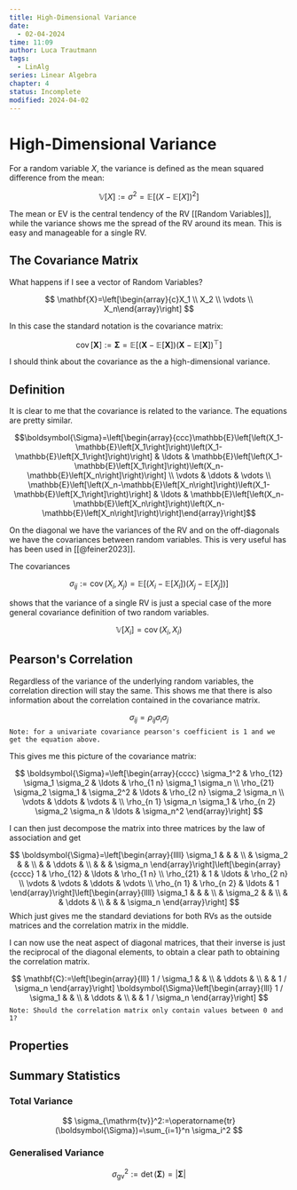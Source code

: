 ```yaml
---
title: High-Dimensional Variance
date:
  - 02-04-2024
time: 11:09
author: Luca Trautmann
tags:
  - LinAlg
series: Linear Algebra
chapter: 4
status: Incomplete
modified: 2024-04-02
---
```

# High-Dimensional Variance

For a random variable $X$, the variance is defined as the mean squared difference from the mean:

$$\mathbb{V}[X]:=\sigma^2=\mathbb{E}\left[(X-\mathbb{E}[X])^2\right]$$

The mean or EV is the central tendency of the RV [[Random Variables]], while the variance shows me the spread of the RV around its mean. This is easy and manageable for a single RV.

## The Covariance Matrix
What happens if I see a vector of Random Variables? 

$$
\mathbf{X}=\left[\begin{array}{c}X_1 \\ X_2 \\ \vdots \\ X_n\end{array}\right]
$$

In this case the standard notation is the covariance matrix: 

$$
\operatorname{cov}[\mathbf{X}]:=\boldsymbol{\Sigma}=\mathbb{E}\left[(\mathbf{X}-\mathbb{E}[\mathbf{X}])(\mathbf{X}-\mathbb{E}[\mathbf{X}])^{\top}\right]
$$

I should think about the covariance as the a high-dimensional variance. 

## Definition
It is clear to me that the covariance is related to the variance. The equations are pretty similar. 

$$\boldsymbol{\Sigma}=\left[\begin{array}{ccc}\mathbb{E}\left[\left(X_1-\mathbb{E}\left[X_1\right]\right)\left(X_1-\mathbb{E}\left[X_1\right]\right)\right] & \ldots & \mathbb{E}\left[\left(X_1-\mathbb{E}\left[X_1\right]\right)\left(X_n-\mathbb{E}\left[X_n\right]\right)\right] \\ \vdots & \ddots & \vdots \\ \mathbb{E}\left[\left(X_n-\mathbb{E}\left[X_n\right]\right)\left(X_1-\mathbb{E}\left[X_1\right]\right)\right] & \ldots & \mathbb{E}\left[\left(X_n-\mathbb{E}\left[X_n\right]\right)\left(X_n-\mathbb{E}\left[X_n\right]\right)\right]\end{array}\right]$$

On the diagonal we have the variances of the RV and on the off-diagonals we have the covariances between random variables. This is very useful has has been used in [[@feiner2023]].

The covariances

$$
\sigma_{i j}:=\operatorname{cov}\left(X_i, X_j\right)=\mathbb{E}\left[\left(X_i-\mathbb{E}\left[X_i\right]\right)\left(X_j-\mathbb{E}\left[X_j\right]\right)\right]
$$

shows that the variance of a single RV is just a special case of the more general covariance definition of two random variables.

$$
\mathbb{V}\left[X_i\right]=\operatorname{cov}\left(X_i, X_i\right)
$$
## Pearson's Correlation
Regardless of the variance of the underlying random variables, the correlation direction will stay the same. This shows me that there is also information about the correlation contained in the covariance matrix. 

$$
\sigma_{i j}=\rho_{i j} \sigma_i \sigma_j
$$
`Note: for a univariate covariance pearson's coefficient is 1 and we get the equation above.`

This gives me this picture of the covariance matrix:

$$
\boldsymbol{\Sigma}=\left[\begin{array}{cccc}
\sigma_1^2 & \rho_{12} \sigma_1 \sigma_2 & \ldots & \rho_{1 n} \sigma_1 \sigma_n \\
\rho_{21} \sigma_2 \sigma_1 & \sigma_2^2 & \ldots & \rho_{2 n} \sigma_2 \sigma_n \\
\vdots & \ddots & \vdots & \\
\rho_{n 1} \sigma_n \sigma_1 & \rho_{n 2} \sigma_2 \sigma_n & \ldots & \sigma_n^2
\end{array}\right]
$$

I can then just decompose the matrix into three matrices by the law of association and get

$$
\boldsymbol{\Sigma}=\left[\begin{array}{llll}
\sigma_1 & & & \\
& \sigma_2 & & \\
& & \ddots & \\
& & & \sigma_n
\end{array}\right]\left[\begin{array}{cccc}
1 & \rho_{12} & \ldots & \rho_{1 n} \\
\rho_{21} & 1 & \ldots & \rho_{2 n} \\
\vdots & \vdots & \ddots & \vdots \\
\rho_{n 1} & \rho_{n 2} & \ldots & 1
\end{array}\right]\left[\begin{array}{llll}
\sigma_1 & & & \\
& \sigma_2 & & \\
& & \ddots & \\
& & & \sigma_n
\end{array}\right]
$$
Which just gives me the standard deviations for both RVs as the outside matrices and the correlation matrix in the middle. 

I can now use the neat aspect of diagonal matrices, that their inverse is just the reciprocal of the diagonal elements, to obtain a clear path to obtaining the correlation matrix. 

$$
\mathbf{C}:=\left[\begin{array}{lll}
1 / \sigma_1 & & \\
& \ddots & \\
& & 1 / \sigma_n
\end{array}\right] \boldsymbol{\Sigma}\left[\begin{array}{lll}
1 / \sigma_1 & & \\
& \ddots & \\
& & 1 / \sigma_n
\end{array}\right]
$$
`Note: Should the correlation matrix only contain values between 0 and 1?`

## Properties


## Summary Statistics
### Total Variance

$$
\sigma_{\mathrm{tv}}^2:=\operatorname{tr}(\boldsymbol{\Sigma})=\sum_{i=1}^n \sigma_i^2
$$


### Generalised Variance

$$
\sigma_{\mathrm{gv}}^2:=\operatorname{det}(\boldsymbol{\Sigma})=|\boldsymbol{\Sigma}|
$$











